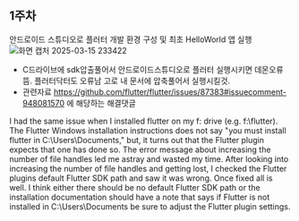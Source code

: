 ## 1주차
안드로이드 스튜디오로 플러터 개발 환경 구성 및 최초 HelloWorld 앱 실행
![화면 캡처 2025-03-15 233422](https://github.com/user-attachments/assets/7a55a265-f7ba-4800-ab46-db222ecec443)

* C드라이브에 sdk압출풀어서 안드로이드스튜디오로 플러터 실행시키면 데몬오류뜸. 플러터닥터도 오류남 고로 내 문서에 압축풀어서 실행시킬것.
* 관련자료 https://github.com/flutter/flutter/issues/87383#issuecomment-948081570    에 해당하는 해결댓글

I had the same issue when I installed flutter on my f: drive (e.g. f:\flutter). The Flutter Windows installation instructions does not say "you must install flutter in C:\Users<your-user-name>\Documents," but, it turns out that the Flutter plugin expects that one has done so.
The error message about increasing the number of file handles led me astray and wasted my time. After looking into increasing the number of file handles and getting lost, I checked the Flutter plugins default Flutter SDK path and saw it was wrong. Once fixed all is well.
I think either there should be no default Flutter SDK path or the installation documentation should have a note that says if Flutter is not installed in C:\Users<your-user-name>\Documents be sure to adjust the Flutter plugin settings.
